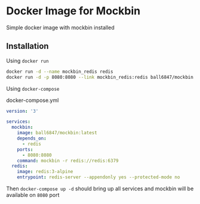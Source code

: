 Docker Image for Mockbin
=======================

Simple docker image with mockbin installed

## Installation

Using `docker run`

```sh
docker run -d --name mockbin_redis redis
docker run -d -p 8080:8080 --link mockbin_redis:redis ball6847/mockbin
```

Using `docker-compose`

docker-compose.yml

```yml
version: '3'

services:
  mockbin:
    image: ball6847/mockbin:latest
    depends_on:
      - redis
    ports:
      - 8080:8080
    command: mockbin -r redis://redis:6379
  redis:
    image: redis:3-alpine
    entrypoint: redis-server --appendonly yes --protected-mode no

```

Then `docker-compose up -d` should bring up all services and mockbin will be available on `8080` port
